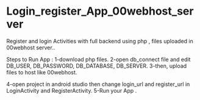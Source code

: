 # Login_register_App_00webhost_server
Register and login Activities with full backend using php , files uploaded in 00webhost server..

Steps to Run App :
1-download php files.
2-open db_connect file and edit DB_USER, DB_PASSWORD, DB_DATABASE, DB_SERVER.
3-then, upload files to host like 00webhost.

4-open project in android studio then change login_url and register_url in LoginActivity and RegisterActivity.
5-Run your App .
